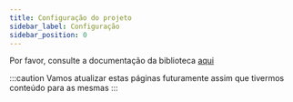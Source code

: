 ```yaml
---
title: Configuração do projeto
sidebar_label: Configuração
sidebar_position: 0
---
```


Por favor, consulte a documentação da biblioteca [aqui](https://github.com/deriv-com/flutter-deriv-api)

:::caution
Vamos atualizar estas páginas futuramente assim que tivermos conteúdo para as mesmas
:::
